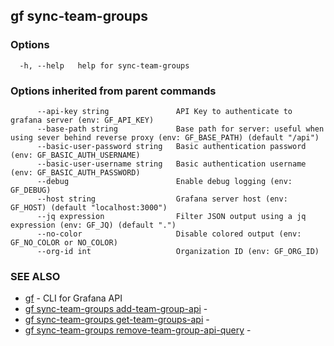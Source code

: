 ## gf sync-team-groups



### Options

```
  -h, --help   help for sync-team-groups
```

### Options inherited from parent commands

```
      --api-key string               API Key to authenticate to grafana server (env: GF_API_KEY)
      --base-path string             Base path for server: useful when using sever behind reverse proxy (env: GF_BASE_PATH) (default "/api")
      --basic-user-password string   Basic authentication password (env: GF_BASIC_AUTH_USERNAME)
      --basic-user-username string   Basic authentication username (env: GF_BASIC_AUTH_PASSWORD)
      --debug                        Enable debug logging (env: GF_DEBUG)
      --host string                  Grafana server host (env: GF_HOST) (default "localhost:3000")
      --jq expression                Filter JSON output using a jq expression (env: GF_JQ) (default ".")
      --no-color                     Disable colored output (env: GF_NO_COLOR or NO_COLOR)
      --org-id int                   Organization ID (env: GF_ORG_ID)
```

### SEE ALSO

* [gf](gf.md)	 - CLI for Grafana API
* [gf sync-team-groups add-team-group-api](gf_sync-team-groups_add-team-group-api.md)	 - 
* [gf sync-team-groups get-team-groups-api](gf_sync-team-groups_get-team-groups-api.md)	 - 
* [gf sync-team-groups remove-team-group-api-query](gf_sync-team-groups_remove-team-group-api-query.md)	 - 

